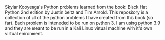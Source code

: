 Skylar Kooyenga's Python problems learned from the book: Black Hat Python 2nd edition by Justin Seitz and Tim Arnold.
This repository is a collection of all of the python problems I have created from this book (so far). Each problem is inteneded to be run on python 3. I am using python 3.9 and they are meant to be run in a Kali Linux virtual machine with it's own virtual enironment.

